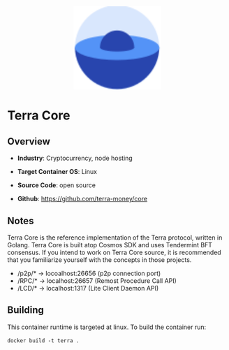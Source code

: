 <p align="center">
  <img src="https://github.com/GoHypernet/Galileo-Mission-Frameworks/blob/Terra/terra_logo.png" width="200">
</p>

# Terra Core

## Overview
- **Industry**: Cryptocurrency, node hosting

- **Target Container OS**: Linux

- **Source Code**: open source

- **Github**: https://github.com/terra-money/core

## Notes

Terra Core is the reference implementation of the Terra protocol, written in Golang. Terra Core is built atop Cosmos SDK and uses Tendermint BFT consensus. If you intend to work on Terra Core source, it is recommended that you familiarize yourself with the concepts in those projects.

- /p2p/* -> locoalhost:26656 (p2p connection port)
- /RPC/* -> localhost:26657 (Remost Procedure Call API)
- /LCD/* -> localhost:1317 (Lite Client Daemon API)
 

## Building

This container runtime is targeted at linux. To build the container run:

```
docker build -t terra .
```